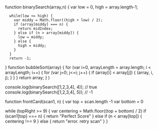 

  function binarySearch(array,n) {
      var low = 0, high = array.length-1;

      while(low <= high) {
        var middy = Math.floor((high + low) / 2);
        if (array[middy] === n) {
          return midIndex;
        } else if (n > array[middy]) {
          low = middy;
        } else {
          high = middy;
        }
      }
      return -1;
}
function bubbleSort(array) {
  for (var i=0, arrayLength = array.length; i < arrayLength; i++) {
    for (var j=0; j<=i; j++) {
      if (array[i] < array[j]) {
        (array, i, j);
      }
    }
  }
  return array;
  }
)

console.log(binarySearch([1,2,3,4], 4)); // true
console.log(binarySearch([1,2,3,4], 5)); // -1



 function frontCard(scan1, n) {
   var top = scan.length -1
   var bottom = 0

  while (topRight >= 9) {
    var centering = Math.floor((top + bottom) / 2)
    if (scan1[top] === n) {
      return "Perfect Score"
    } else if (n < array[top]) {
      centering !== 9
    } else {
      return "error. retry scan"
    }
  }



